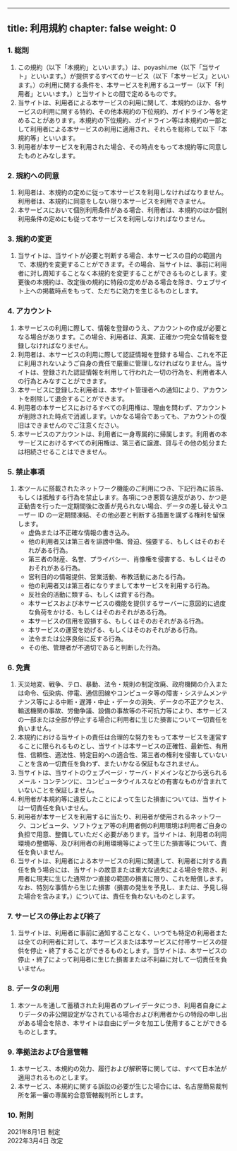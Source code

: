 ﻿
---
title: 利用規約
chapter: false
weight: 0
---

### 1. 総則
1. この規約（以下「本規約」といいます。）は、poyashi.me（以下「当サイト」といいます。）が提供するすべてのサービス（以下「本サービス」といいます。）の利用に関する条件を、本サービスを利用するユーザー（以下「利用者」といいます。）と当サイトとの間で定めるものです。
2. 当サイトは、利用者による本サービスの利用に関して、本規約のほか、各サービスの利用に関する特約、その他本規約の下位規約、ガイドライン等を定めることがあります。本規約の下位規約、ガイドライン等は本規約の一部として利用者による本サービスの利用に適用され、それらを総称して以下「本規約等」といいます。
3. 利用者が本サービスを利用された場合、その時点をもって本規約等に同意したものとみなします。
### 2. 規約への同意
1. 利用者は、本規約の定めに従って本サービスを利用しなければなりません。利用者は、本規約に同意をしない限り本サービスを利用できません。
2. 本サービスにおいて個別利用条件がある場合、利用者は、本規約のほか個別利用条件の定めにも従って本サービスを利用しなければなりません。
### 3. 規約の変更
1. 当サイトは、当サイトが必要と判断する場合、本サービスの目的の範囲内で、本規約を変更することができます。その場合、当サイトは、事前に利用者に対し周知することなく本規約を変更することができるものとします。変更後の本規約は、改定後の規約に特段の定めがある場合を除き、ウェブサイト上への掲載時点をもって、ただちに効力を生じるものとします。
### 4. アカウント
1. 本サービスの利用に際して、情報を登録のうえ、アカウントの作成が必要となる場合があります。この場合、利用者は、真実、正確かつ完全な情報を登録しなければなりません。
2. 利用者は、本サービスの利用に際して認証情報を登録する場合、これを不正に利用されないようご自身の責任で厳重に管理しなければなりません。当サイトは、登録された認証情報を利用して行われた一切の行為を、利用者本人の行為とみなすことができます。
3. 本サービスに登録した利用者は、本サイト管理者への通知により、アカウントを削除して退会することができます。
4. 利用者の本サービスにおけるすべての利用権は、理由を問わず、アカウントが削除された時点で消滅します。いかなる場合であっても、アカウントの復旧はできませんのでご注意ください。
5. 本サービスのアカウントは、利用者に一身専属的に帰属します。利用者の本サービスにおけるすべての利用権は、第三者に譲渡、貸与その他の処分または相続させることはできません。

### 5. 禁止事項
1. 本ツールに搭載されたネットワーク機能のご利用につき、下記行為に該当、もしくは抵触する行為を禁止します。各項につき悪質な違反があり、かつ是正勧告を行った一定期間後に改善が見られない場合、データの差し替えやユーザー ID の一定期間凍結、その他必要と判断する措置を講ずる権利を留保します。
	- 虚偽または不正確な情報の書き込み。
	- 他の利用者又は第三者を誹謗中傷、脅迫、強要する、もしくはそのおそれがある行為。
	- 第三者の財産、名誉、プライバシー、肖像権を侵害する、もしくはそのおそれがある行為。
	- 営利目的の情報提供、営業活動、布教活動にあたる行為。
	- 他の利用者又は第三者になりすまして本サービスを利用する行為。
	- 反社会的活動に類する、もしくは資する行為。
	- 本サービスおよび本サービスの機能を提供するサーバーに意図的に過度な負荷をかける、もしくはそのおそれがある行為。
	- 本サービスの信用を毀損する、もしくはそのおそれがある行為。
	- 本サービスの運営を妨げる、もしくはそのおそれがある行為。
	- 法令または公序良俗に反する行為。
	- その他、管理者が不適切であると判断した行為。
### 6. 免責
1. 天災地変、戦争、テロ、暴動、法令・規則の制定改廃、政府機関の介入または命令、伝染病、停電、通信回線やコンピュータ等の障害・システムメンテナンス等による中断・遅滞・中止・データの消失、データの不正アクセス、輸送機関の事故、労働争議、設備の事故等の不可抗力等により、本サービスの一部または全部が停止する場合に利用者に生じた損害について一切責任を負いません。
2. 本規約における当サイトの責任は合理的な努力をもって本サービスを運営することに限られるものとし、当サイトは本サービスの正確性、最新性、有用性、信頼性、適法性、特定目的への適合性、第三者の権利を侵害していないことを含め一切責任を負わず、またいかなる保証もなされません。
3. 当サイトは、当サイトのウェブページ・サーバ・ドメインなどから送られるメール・コンテンツに、コンピュータウイルスなどの有害なものが含まれていないことを保証しません。
4. 利用者が本規約等に違反したことによって生じた損害については、当サイトは一切責任を負いません。
5. 利用者が本サービスを利用するに当たり、利用者が使用されるネットワーク、コンピュータ、ソフトウェア等の利用者側の利用環境は利用者ご自身の負担で用意、整備していただく必要があります。当サイトは、利用者の利用環境の整備等、及び利用者の利用環境等によって生じた損害等について、責任を負いません。
6. 当サイトは、利用者による本サービスの利用に関連して、利用者に対する責任を負う場合には、当サイトの故意または重大な過失による場合を除き、利用者に現実に生じた通常かつ直接の範囲の損害に限り、これを賠償します。なお、特別な事情から生じた損害（損害の発生を予見し、または、予見し得た場合を含みます。）については、責任を負わないものとします。
### 7. サービスの停止および終了
1. 当サイトは、利用者に事前に通知することなく、いつでも特定の利用者または全ての利用者に対して、本サービスまたは本サービスに付帯サービスの提供を停止・終了することができるものとします。当サイトは、本サービスの停止・終了によって利用者に生じた損害または不利益に対して一切責任を負いません。
### 8. データの利用
1. 本ツールを通して蓄積された利用者のプレイデータにつき、利用者自身によりデータの非公開設定がなされている場合および利用者からの特段の申し出がある場合を除き、本サイトは自由にデータを加工し使用することができるものとします。
### 9. 準拠法および合意管轄
1. 本サービス、本規約の効力、履行および解釈等に関しては、すべて日本法が適用されるものとします。
2. 本サービス、本規約に関する訴訟の必要が生じた場合には、名古屋簡易裁判所を第一審の専属的合意管轄裁判所とします。
### 10. 附則
2021年8月1日 制定  
2022年3月4日 改定